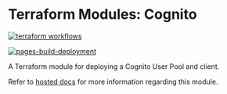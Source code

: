 # Terraform Modules: Cognito 

[![terraform workflows](https://github.com/cumberland-cloud/modules-cognito/actions/workflows/action.yaml/badge.svg)](https://github.com/cumberland-cloud/modules-cognito/actions/workflows/action.yaml)

[![pages-build-deployment](https://github.com/cumberland-cloud/modules-cognito/actions/workflows/pages/pages-build-deployment/badge.svg)](https://github.com/cumberland-cloud/modules-cognito/actions/workflows/pages/pages-build-deployment)

A Terraform module for deploying a Cognito User Pool and client.

Refer to [hosted docs](https://cumberland-cloud.github.io/modules-cognito/) for more information regarding this module.
